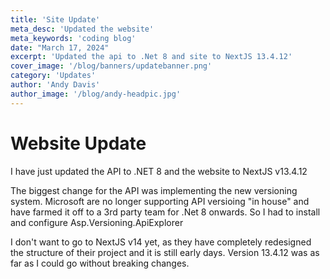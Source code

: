 ```yaml
---
title: 'Site Update'
meta_desc: 'Updated the website'
meta_keywords: 'coding blog'
date: "March 17, 2024"
excerpt: 'Updated the api to .Net 8 and site to NextJS 13.4.12'
cover_image: '/blog/banners/updatebanner.png'
category: 'Updates'
author: 'Andy Davis'
author_image: '/blog/andy-headpic.jpg'
---
```


# Website Update

I have just updated the API to .NET 8 and the website to NextJS v13.4.12

The biggest change for the API was implementing the new versioning system. Microsoft are no longer supporting API versioing "in house" and have farmed it off to a 3rd party team for .Net 8 onwards. So I had to install and configure Asp.Versioning.ApiExplorer

I don't want to go to NextJS v14 yet, as they have completely redesigned the structure of their project and it is still early days.
Version 13.4.12 was as far as I could go without breaking changes.

